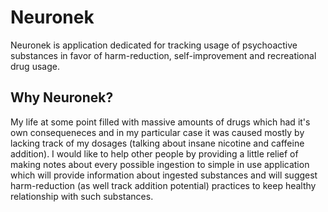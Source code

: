 # Neuronek

Neuronek is application dedicated for tracking usage of psychoactive substances in favor of harm-reduction, self-improvement and recreational drug usage.

## Why Neuronek?

My life at some point filled with massive amounts of drugs which had it's own consequeneces and in my particular case it was caused mostly by lacking track of my dosages (talking about insane nicotine and caffeine addition). I would like to help other people by providing a little relief of making notes about every possible ingestion to simple in use application which will provide information about ingested substances and will suggest harm-reduction (as well track addition potential) practices to keep healthy relationship with such substances.

